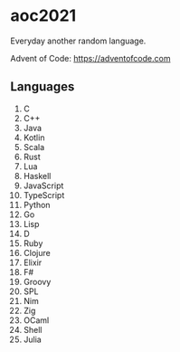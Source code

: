 # aoc2021

Everyday another random language.

Advent of Code: https://adventofcode.com

## Languages

1.  C
2.  C++
3.  Java
4.  Kotlin
5.  Scala
6.  Rust
7.  Lua
8.  Haskell
9.  JavaScript
10. TypeScript
11. Python
12. Go
13. Lisp
14. D
15. Ruby
16. Clojure
17. Elixir
18. F#
19. Groovy
20. SPL
21. Nim
22. Zig
23. OCaml
24. Shell
25. Julia
